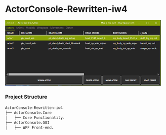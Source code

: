 # ActorConsole-Rewritten-iw4

![preview photo](preview.png)

### Project Structure
```
ActorConsole-Rewritten-iw4
├── ActorConsole.Core
│   ├── Core Functionality.
├── ActorConsole.GUI
│   ├── WPF Front-end.
```
